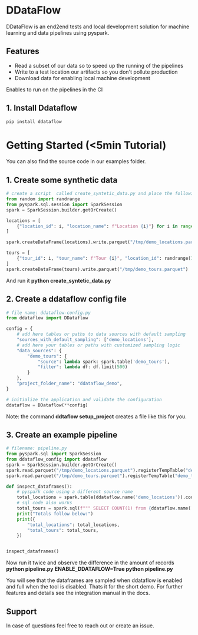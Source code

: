 # DDataFlow

DDataFlow is an end2end tests and local development solution for machine learning and data pipelines using pyspark.

## Features

- Read a subset of our data so to speed up the running of the pipelines
- Write to a test location our artifacts  so you don't pollute production
- Download data for enabling local machine development

Enables to run on the pipelines in the CI

## 1. Install Ddataflow

```sh
pip install ddataflow
```

# Getting Started (<5min Tutorial)

You can also find the source code in our examples folder.

## 1. Create some synthetic data

```py
# create a script  called create_syntetic_data.py and place the following code in it
from random import randrange
from pyspark.sql.session import SparkSession
spark = SparkSession.builder.getOrCreate()

locations = [
    {"location_id": i, "location_name": f"Location {i}"} for i in range(2000)
]

spark.createDataFrame(locations).write.parquet("/tmp/demo_locations.parquet")

tours = [
    {"tour_id": i, "tour_name": f"Tour {i}", "location_id": randrange(1000)} for i in range(50000)
]
spark.createDataFrame(tours).write.parquet("/tmp/demo_tours.parquet")
```

And run it **python create_syntetic_data.py**

## 2. Create a ddataflow config file

```py
# file name: ddataflow-config.py
from ddataflow import DDataflow

config = {
    # add here tables or paths to data sources with default sampling
    "sources_with_default_sampling": ['demo_locations'],
    # add here your tables or paths with customized sampling logic
    "data_sources": {
        "demo_tours": {
            "source": lambda spark: spark.table('demo_tours'),
            "filter": lambda df: df.limit(500)
        }
    },
    "project_folder_name": "ddataflow_demo",
}

# initialize the application and validate the configuration
ddataflow = DDataflow(**config)
```

Note: the command **ddtaflow setup_project** creates a file like this for you.


## 3. Create an example pipeline

```py
# filename: pipeline.py
from pyspark.sql import SparkSession
from ddataflow_config import ddataflow
spark = SparkSession.builder.getOrCreate()
spark.read.parquet("/tmp/demo_locations.parquet").registerTempTable("demo_locations")
spark.read.parquet("/tmp/demo_tours.parquet").registerTempTable("demo_tours")

def inspect_dataframes():
    # pyspark code using a different source name
    total_locations = spark.table(ddataflow.name('demo_locations')).count()
    # sql code also works
    total_tours = spark.sql(f""" SELECT COUNT(1) from {ddataflow.name('demo_tours')}""").collect()[0]['count(1)']
    print("Totals follow below:")
    print({
        "total_locations": total_locations,
        "total_tours": total_tours,
    })


inspect_dataframes()
```
Now run it twice and observe the difference in the amount of records
**python pipeline.py**
**ENABLE_DDATAFLOW=True python pipeline.py**

You will see that the dataframes are sampled when ddataflow is enabled and full when the tool is disabled.
Thats it for the short demo. For further features and details see the integration manual in the docs.

## Support

In case of questions feel free to reach out or create an issue.
